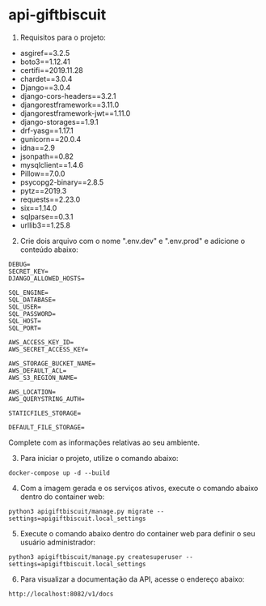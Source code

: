 # api-giftbiscuit

1) Requisitos para o projeto:

- asgiref==3.2.5
- boto3==1.12.41
- certifi==2019.11.28
- chardet==3.0.4
- Django==3.0.4
- django-cors-headers==3.2.1
- djangorestframework==3.11.0
- djangorestframework-jwt==1.11.0
- django-storages==1.9.1
- drf-yasg==1.17.1
- gunicorn==20.0.4
- idna==2.9
- jsonpath==0.82
- mysqlclient==1.4.6
- Pillow==7.0.0
- psycopg2-binary==2.8.5
- pytz==2019.3
- requests==2.23.0
- six==1.14.0
- sqlparse==0.3.1
- urllib3==1.25.8

2) Crie dois arquivo com o nome ".env.dev" e ".env.prod" e adicione o conteúdo abaixo:

```
DEBUG=
SECRET_KEY=
DJANGO_ALLOWED_HOSTS=

SQL_ENGINE=
SQL_DATABASE=
SQL_USER=
SQL_PASSWORD=
SQL_HOST=
SQL_PORT=

AWS_ACCESS_KEY_ID=
AWS_SECRET_ACCESS_KEY=

AWS_STORAGE_BUCKET_NAME=
AWS_DEFAULT_ACL=
AWS_S3_REGION_NAME=

AWS_LOCATION=
AWS_QUERYSTRING_AUTH=

STATICFILES_STORAGE=

DEFAULT_FILE_STORAGE=
```

Complete com as informações relativas ao seu ambiente.

3) Para iniciar o projeto, utilize o comando abaixo:

```
docker-compose up -d --build
```

4) Com a imagem gerada e os serviços ativos, execute o comando abaixo dentro do container web:

```
python3 apigiftbiscuit/manage.py migrate --settings=apigiftbiscuit.local_settings
```

5) Execute o comando abaixo dentro do container web para definir o seu usuário administrador:

```
python3 apigiftbiscuit/manage.py createsuperuser --settings=apigiftbiscuit.local_settings
```

6) Para visualizar a documentação da API, acesse o endereço abaixo:

```
http://localhost:8082/v1/docs
```